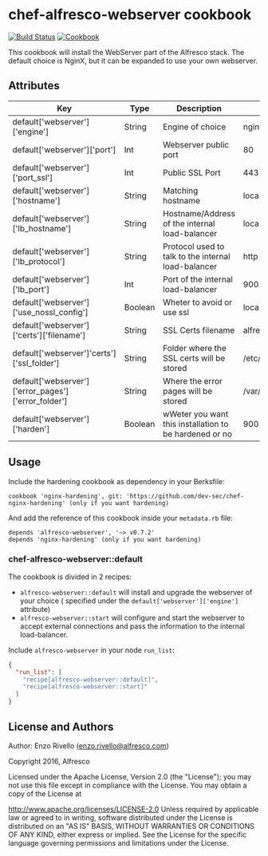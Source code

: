 # chef-alfresco-webserver cookbook
[![Build Status](https://travis-ci.org/Alfresco/chef-alfresco-webserver.svg)](https://travis-ci.org/Alfresco/chef-alfresco-webserver)
[![Cookbook](http://img.shields.io/cookbook/v/alfresco-webserver.svg)](https://github.com/Alfresco/chef-alfresco-webserver)


This cookbook will install the WebServer part of the Alfresco stack.
The default choice is NginX, but it can be expanded to use your own webserver.

## Attributes


| Key | Type | Description | Default |
|-----|------|-------------|---------|
| default['webserver']['engine'] | String | Engine of choice  | nginx  |
| default['webserver']['port'] | Int  |  Webserver public port |  80 |
| default['webserver']['port_ssl'] | Int  |  Public SSL Port |  443 |
| default['webserver']['hostname']  | String  | Matching hostname  |  localhost |
| default['webserver']['lb_hostname'] | String | Hostname/Address of the internal load-balancer  | localhost  |
| default['webserver']['lb_protocol'] | String  |  Protocol used to talk to the internal load-balancer |  http |
| default['webserver']['lb_port'] | Int  | Port of the internal load-balancer | 9001 |
| default['webserver']['use_nossl_config']  | Boolean  | Wheter to avoid or use ssl |  localhost |
| default['webserver']['certs']['filename']  | String  | SSL Certs filename  |  alfresco |
| default['webserver']'certs']['ssl_folder']| String | Folder where the SSL certs will be stored  | /etc/pki/tls/certs  |
| default['webserver']['error_pages']['error_folder'] | String  |  Where the error pages will be stored |  /var/www/html/error_pages |
| default['webserver']['harden'] | Boolean  | wWeter you want this installation to be hardened or no | 9001 |


## Usage

Include the hardening cookbook as dependency in your Berksfile:


```
cookbook 'nginx-hardening', git: 'https://github.com/dev-sec/chef-nginx-hardening' (only if you want hardening)
```
And add the reference of this cookbook inside your `metadata.rb` file:

```
depends 'alfresco-webserver', '~> v0.7.2'
depends 'nginx-hardening' (only if you want hardening)
```


### chef-alfresco-webserver::default

The cookbook is divided in 2 recipes:

- `alfresco-webserver::default` will install and upgrade the webserver of your choice ( specified under the `default['webserver']['engine']` attribute)
- `alfresco-webserver::start` will configure and start the webserver to accept external connections and pass the information to the internal load-balancer.

Include `alfresco-webserver` in your node `run_list`:

```json
{
  "run_list": [
    "recipe[alfresco-webserver::default]",
    "recipe[alfresco-webserver::start]"
  ]
}
```

## License and Authors

Author: Enzo Rivello (<enzo.rivello@alfresco.com>)

Copyright 2016, Alfresco

Licensed under the Apache License, Version 2.0 (the "License"); you may not use this file except in compliance with the License. You may obtain a copy of the License at

http://www.apache.org/licenses/LICENSE-2.0
Unless required by applicable law or agreed to in writing, software distributed under the License is distributed on an "AS IS" BASIS, WITHOUT WARRANTIES OR CONDITIONS OF ANY KIND, either express or implied. See the License for the specific language governing permissions and limitations under the License.
